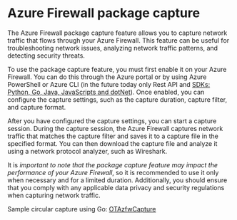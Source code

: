 # Azure Firewall package capture #

The Azure Firewall package capture feature allows you to capture network traffic that flows through your Azure Firewall. This feature can be useful for troubleshooting network issues, analyzing network traffic patterns, and detecting security threats.

To use the package capture feature, you must first enable it on your Azure Firewall. You can do this through the Azure portal or by using Azure PowerShell or Azure CLI (in the future today only Rest API and [SDKs: Python, Go, Java, JavaScripts and dotNet](https://learn.microsoft.com/en-us/rest/api/firewall/azure-firewalls/packet-capture?tabs=HTTP)). Once enabled, you can configure the capture settings, such as the capture duration, capture filter, and capture format.

After you have configured the capture settings, you can start a capture session. During the capture session, the Azure Firewall captures network traffic that matches the capture filter and saves it to a capture file in the specified format. You can then download the capture file and analyze it using a network protocol analyzer, such as Wireshark.

It is *important to note that the package capture feature may impact the performance of your Azure Firewall*, so it is recommended to use it only when necessary and for a limited duration. Additionally, you should ensure that you comply with any applicable data privacy and security regulations when capturing network traffic.

Sample circular capture using Go: [OTAzfwCapture](/OTAzFwCapture/otazfwcapture.go)
